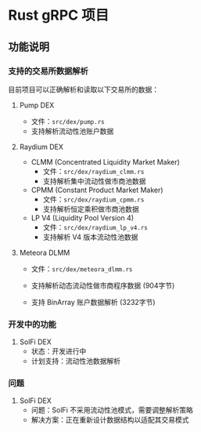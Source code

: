 # Rust gRPC 项目

## 功能说明

### 支持的交易所数据解析
目前项目可以正确解析和读取以下交易所的数据：

1. Pump DEX
   - 文件：`src/dex/pump.rs`
   - 支持解析流动性池账户数据

2. Raydium DEX
   - CLMM (Concentrated Liquidity Market Maker)
     - 文件：`src/dex/raydium_clmm.rs`
     - 支持解析集中流动性做市商池数据
   - CPMM (Constant Product Market Maker)
     - 文件：`src/dex/raydium_cpmm.rs`
     - 支持解析恒定乘积做市商池数据
   - LP V4 (Liquidity Pool Version 4)
     - 文件：`src/dex/raydium_lp_v4.rs`
     - 支持解析 V4 版本流动性池数据

3. Meteora DLMM
   - 文件：`src/dex/meteora_dlmm.rs`
   - 支持解析动态流动性做市商程序数据 (904字节)

   - 支持 BinArray 账户数据解析 (3232字节)
     

### 开发中的功能

1. SolFi DEX
   - 状态：开发进行中
   - 计划支持：流动性池数据解析

### 问题

1. SolFi DEX
   - 问题：SolFi 不采用流动性池模式，需要调整解析策略
   - 解决方案：正在重新设计数据结构以适配其交易模式

